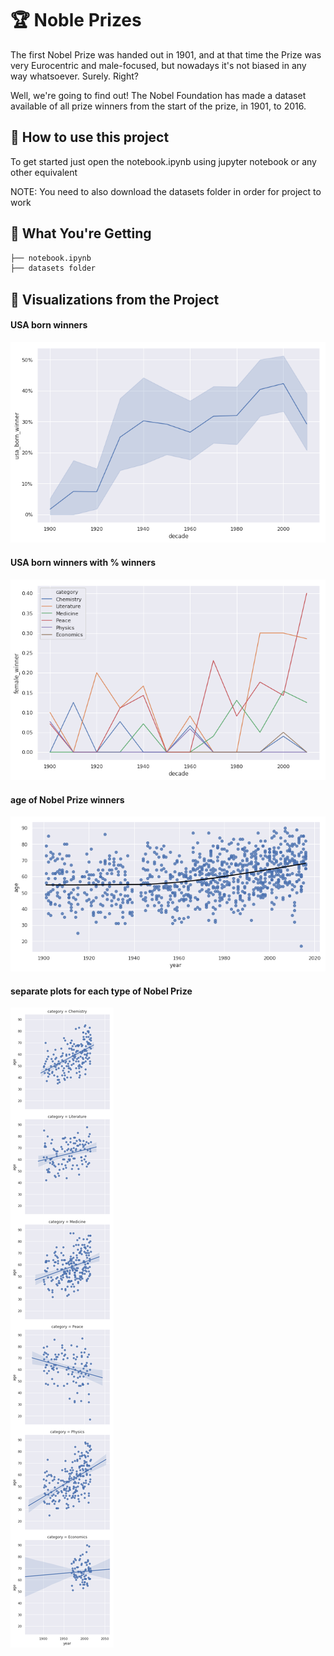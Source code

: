 # 🏆 Noble Prizes
The first Nobel Prize was handed out in 1901, and at that time the Prize was very Eurocentric and male-focused, but nowadays it's not biased in any way whatsoever. Surely. Right?

Well, we're going to find out! The Nobel Foundation has made a dataset available of all prize winners from the start of the prize, in 1901, to 2016.

## 🤔 How to use this project

To get started just open the notebook.ipynb using jupyter notebook or any other equivalent

NOTE: You need to also download the datasets folder in order for project to work 

## 💁 What You're Getting
```bash
├── notebook.ipynb
├── datasets folder
```

## 📸 Visualizations from the Project

<h4>USA born winners</h4>

![Screenshot](output1.png)
<br/>

<h4>USA born winners with % winners</h4>

![Screenshot](output2.png)
<br/>

<h4>age of Nobel Prize winners</h4>

![Screenshot](output3.png)
<br/>

<h4>separate plots for each type of Nobel Prize</h4>

![Screenshot](output4.png)
<br/>